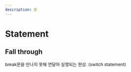 ```yaml
---
description: 문
---
```


# Statement

## Fall through

break문을 만나지 못해 연달아 실행되는 현상. \(switch statement\)



